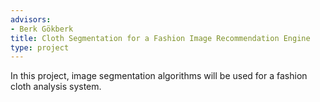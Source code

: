 ```yaml
---
advisors:
- Berk Gökberk
title: Cloth Segmentation for a Fashion Image Recommendation Engine
type: project
---
```


In this project, image segmentation algorithms will be used for a fashion cloth analysis system.